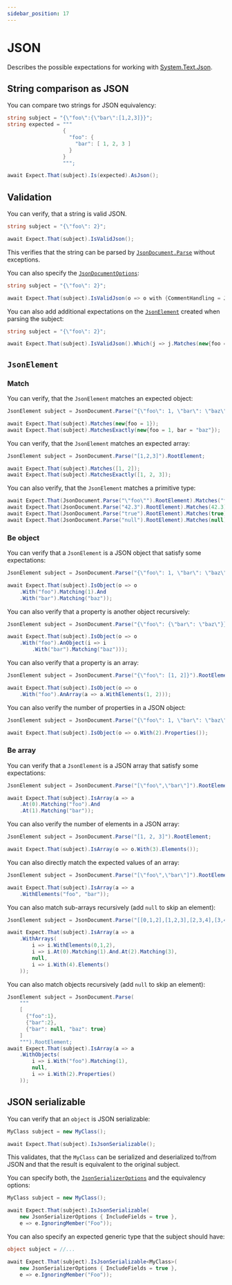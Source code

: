 ```yaml
---
sidebar_position: 17
---
```


# JSON

Describes the possible expectations for working with [System.Text.Json](https://learn.microsoft.com/en-us/dotnet/api/system.text.json).


## String comparison as JSON

You can compare two strings for JSON equivalency:

```csharp
string subject = "{\"foo\":{\"bar\":[1,2,3]}}";
string expected = """
                  {
                    "foo": {
                      "bar": [ 1, 2, 3 ]
                    }
                  }
                  """;

await Expect.That(subject).Is(expected).AsJson();
```


## Validation

You can verify, that a string is valid JSON.
```csharp
string subject = "{\"foo\": 2}";

await Expect.That(subject).IsValidJson();
```
This verifies that the string can be parsed by [`JsonDocument.Parse`](https://learn.microsoft.com/en-us/dotnet/api/system.text.json.jsondocument.parse) without exceptions.

You can also specify the [`JsonDocumentOptions`](https://learn.microsoft.com/en-us/dotnet/api/system.text.json.jsondocumentoptions):
```csharp
string subject = "{\"foo\": 2}";

await Expect.That(subject).IsValidJson(o => o with {CommentHandling = JsonCommentHandling.Disallow});
```

You can also add additional expectations on the [`JsonElement`](https://learn.microsoft.com/en-us/dotnet/api/system.text.json.jsonelement) created when parsing the subject:
```csharp
string subject = "{\"foo\": 2}";

await Expect.That(subject).IsValidJson().Which(j => j.Matches(new{foo = 2}));
```


## `JsonElement`

### Match

You can verify, that the `JsonElement` matches an expected object:
```csharp
JsonElement subject = JsonDocument.Parse("{\"foo\": 1, \"bar\": \"baz\"}").RootElement;

await Expect.That(subject).Matches(new{foo = 1});
await Expect.That(subject).MatchesExactly(new{foo = 1, bar = "baz"});
```

You can verify, that the `JsonElement` matches an expected array:
```csharp
JsonElement subject = JsonDocument.Parse("[1,2,3]").RootElement;

await Expect.That(subject).Matches([1, 2]);
await Expect.That(subject).MatchesExactly([1, 2, 3]);
```

You can also verify, that the `JsonElement` matches a primitive type:
```csharp
await Expect.That(JsonDocument.Parse("\"foo\"").RootElement).Matches("foo");
await Expect.That(JsonDocument.Parse("42.3").RootElement).Matches(42.3);
await Expect.That(JsonDocument.Parse("true").RootElement).Matches(true);
await Expect.That(JsonDocument.Parse("null").RootElement).Matches(null);
```

### Be object

You can verify that a `JsonElement` is a JSON object that satisfy some expectations:
```csharp
JsonElement subject = JsonDocument.Parse("{\"foo\": 1, \"bar\": \"baz\"}").RootElement;

await Expect.That(subject).IsObject(o => o
    .With("foo").Matching(1).And
    .With("bar").Matching("baz"));
```

You can also verify that a property is another object recursively:
```csharp
JsonElement subject = JsonDocument.Parse("{\"foo\": {\"bar\": \"baz\"}}").RootElement;

await Expect.That(subject).IsObject(o => o
    .With("foo").AnObject(i => i
        .With("bar").Matching("baz")));
```

You can also verify that a property is an array:
```csharp
JsonElement subject = JsonDocument.Parse("{\"foo\": [1, 2]}").RootElement;

await Expect.That(subject).IsObject(o => o
    .With("foo").AnArray(a => a.WithElements(1, 2)));
```

You can also verify the number of properties in a JSON object:
```csharp
JsonElement subject = JsonDocument.Parse("{\"foo\": 1, \"bar\": \"baz\"}").RootElement;

await Expect.That(subject).IsObject(o => o.With(2).Properties());
```

### Be array

You can verify that a `JsonElement` is a JSON array that satisfy some expectations:
```csharp
JsonElement subject = JsonDocument.Parse("[\"foo\",\"bar\"]").RootElement;

await Expect.That(subject).IsArray(a => a
    .At(0).Matching("foo").And
    .At(1).Matching("bar"));
```

You can also verify the number of elements in a JSON array:
```csharp
JsonElement subject = JsonDocument.Parse("[1, 2, 3]").RootElement;

await Expect.That(subject).IsArray(o => o.With(3).Elements());
```

You can also directly match the expected values of an array:
```csharp
JsonElement subject = JsonDocument.Parse("[\"foo\",\"bar\"]").RootElement;

await Expect.That(subject).IsArray(a => a
    .WithElements("foo", "bar"));
```

You can also match sub-arrays recursively (add `null` to skip an element):
```csharp
JsonElement subject = JsonDocument.Parse("[[0,1,2],[1,2,3],[2,3,4],[3,4,5,6]]").RootElement;

await Expect.That(subject).IsArray(a => a
    .WithArrays(
        i => i.WithElements(0,1,2),
        i => i.At(0).Matching(1).And.At(2).Matching(3),
        null,
        i => i.With(4).Elements()
    ));
```

You can also match objects recursively (add `null` to skip an element):
```csharp
JsonElement subject = JsonDocument.Parse(
	"""
	[
	  {"foo":1},
	  {"bar":2},
	  {"bar": null, "baz": true}
	]
	""").RootElement;
await Expect.That(subject).IsArray(a => a
	.WithObjects(
		i => i.With("foo").Matching(1),
		null,
		i => i.With(2).Properties()
	));
```

## JSON serializable

You can verify that an `object` is JSON serializable:

```csharp
MyClass subject = new MyClass();

await Expect.That(subject).IsJsonSerializable();
```
This validates, that the `MyClass` can be serialized and deserialized to/from JSON and that the result is equivalent to the original subject.

You can specify both, the [`JsonSerializerOptions`](https://learn.microsoft.com/en-us/dotnet/api/system.text.json.jsonserializeroptions) and the equivalency options:
```csharp
MyClass subject = new MyClass();

await Expect.That(subject).IsJsonSerializable(
    new JsonSerializerOptions { IncludeFields = true },
    e => e.IgnoringMember("Foo"));
```

You can also specify an expected generic type that the subject should have:
```csharp
object subject = //...

await Expect.That(subject).IsJsonSerializable<MyClass>(
    new JsonSerializerOptions { IncludeFields = true },
    e => e.IgnoringMember("Foo"));
```
